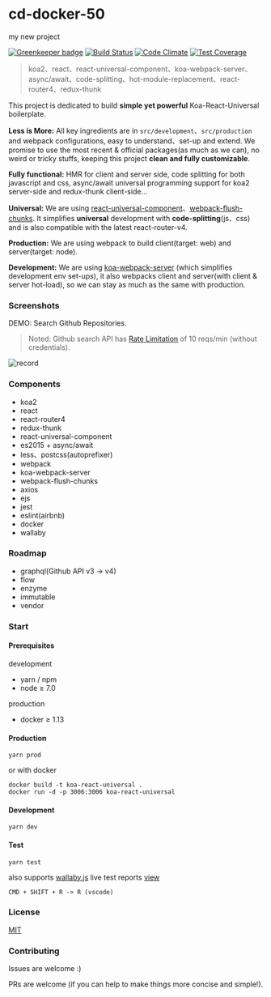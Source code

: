 # cd-docker-50

my new project

[![Greenkeeper badge](https://badges.greenkeeper.io/kimjuny/koa-react-universal.svg)](https://greenkeeper.io/)
[![Build Status](https://travis-ci.org/kimjuny/koa-react-universal.svg?branch=master)](https://travis-ci.org/kimjuny/koa-react-universal)
[![Code Climate](https://codeclimate.com/github/kimjuny/koa-react-universal/badges/gpa.svg)](https://codeclimate.com/github/kimjuny/koa-react-universal)
[![Test Coverage](https://codeclimate.com/github/kimjuny/koa-react-universal/badges/coverage.svg)](https://codeclimate.com/github/kimjuny/koa-react-universal/coverage)

> koa2、react、react-universal-component、koa-webpack-server、async/await、code-splitting、hot-module-replacement、react-router4、redux-thunk

This project is dedicated to build <b>simple yet powerful</b> Koa-React-Universal boilerplate.

<b>Less is More:</b> All key ingredients are in `src/development`、`src/production` and webpack configurations, easy to understand、set-up and extend. We promise to use the most recent & official packages(as much as we can), no weird or tricky stuffs, keeping this project <b>clean and fully customizable</b>.

<b>Fully functional:</b> HMR for client and server side, code splitting for both javascript and css, async/await universal programming support for koa2 server-side and redux-thunk client-side...

<b>Universal:</b> We are using [react-universal-component](https://github.com/faceyspacey/react-universal-component)、[webpack-flush-chunks](https://github.com/faceyspacey/webpack-flush-chunks). It simplifies <b>universal</b> development with <b>code-splitting</b>(js、css) and is also compatible with the latest react-router-v4.

<b>Production:</b> We are using webpack to build client(target: web) and server(target: node).

<b>Development:</b> We are using [koa-webpack-server](https://github.com/kimjuny/koa-webpack-server) (which simplifies development env set-ups), it also webpacks client and server(with client & server hot-load), so we can stay as much as the same with production.

### Screenshots

DEMO: Search Github Repositories.

> Noted: Github search API has [Rate Limitation](https://developer.github.com/v3/search/#rate-limit) of 10 reqs/min (without credentials).

![record](https://github.com/kimjuny/koa-react-universal/blob/master/docs/record.gif)

### Components

* koa2
* react
* react-router4
* redux-thunk
* react-universal-component
* es2015 + async/await
* less、postcss(autoprefixer)
* webpack
* koa-webpack-server
* webpack-flush-chunks
* axios
* ejs
* jest
* eslint(airbnb)
* docker
* wallaby

### Roadmap

* graphql(Github API v3 -> v4)
* flow
* enzyme
* immutable
* vendor

### Start

#### Prerequisites

development

* yarn / npm
* node ≥ 7.0

production

* docker ≥ 1.13

#### Production

```
yarn prod
```

or with docker

```
docker build -t koa-react-universal .
docker run -d -p 3006:3006 koa-react-universal
```

#### Development

```
yarn dev
```

#### Test

```
yarn test
```

also supports [wallaby.js](https://wallabyjs.com/) live test reports [view](http://wallabyjs.com/app/#/files)

```
CMD + SHIFT + R -> R (vscode)
```

### License

[MIT](https://github.com/kimjuny/koa-react-universal/blob/master/LICENSE)

### Contributing

Issues are welcome :)

PRs are welcome (if you can help to make things more concise and simple!).
